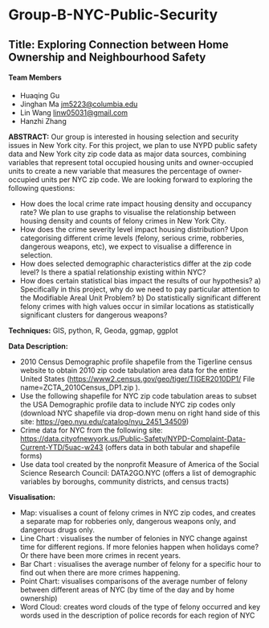 # Group-B-NYC-Public-Security
## **Title: Exploring Connection between Home Ownership and Neighbourhood Safety**

#### Team Members
  - Huaqing Gu
  - Jinghan Ma jm5223@columbia.edu
  - Lin Wang linw05031@gmail.com
  - Hanzhi Zhang

**ABSTRACT:** Our group is interested in housing selection and security issues in New York city. For this project, we plan to use NYPD public safety data and New York city zip code data as major data sources, combining variables that represent total occupied housing units and owner-occupied units to create a new variable that measures the percentage of owner-occupied units per NYC zip code. We are looking forward to exploring the following questions:
  - How does the local crime rate impact housing density and occupancy rate? We plan to use graphs to visualise the relationship between housing density and counts of felony crimes in New York City.
  - How does the crime severity level impact housing distribution? Upon categorising different crime levels (felony, serious crime, robberies, dangerous weapons, etc), we expect to visualise a difference in selection.
  - How does selected demographic characteristics differ at the zip code level? Is there a spatial relationship existing within NYC?
  - How does certain statistical bias impact the results of our hypothesis? 
     a) Specifically in this project, why do we need to pay particular attention to the Modifiable Areal Unit Problem?
     b) Do statistically significant different felony crimes with high values occur in similar locations as statistically significant clusters for dangerous weapons? 

**Techniques:** GIS, python, R, Geoda, ggmap, ggplot

**Data Description:**
  - 2010 Census Demographic profile shapefile from the Tigerline census website to obtain 2010 zip code tabulation area data for the entire United States (https://www2.census.gov/geo/tiger/TIGER2010DP1/  File name=ZCTA_2010Census_DP1.zip ).  
  - Use the following shapefile for NYC zip code tabulation areas to subset the USA Demographic profile data to include NYC zip codes only (download NYC shapefile via drop-down menu on right hand side of this site: https://geo.nyu.edu/catalog/nyu_2451_34509)
  - Crime data for NYC from the following site: https://data.cityofnewyork.us/Public-Safety/NYPD-Complaint-Data-Current-YTD/5uac-w243 (offers data in both tabular and shapefile forms) 
  - Use data tool created by the nonprofit Measure of America of the Social Science Research Council: DATA2GO.NYC (offers a list of demographic variables by boroughs, community districts, and census tracts)

**Visualisation:**
  - Map: visualises a count of felony crimes in NYC zip codes, and creates a separate map for robberies only, dangerous weapons only, and dangerous drugs only.  
  - Line Chart : visualises the number of felonies in NYC change against time for different regions. If more felonies happen when holidays come? Or there have been more crimes in recent years.
  - Bar Chart : visualises the average number of felony for a specific hour to find out when there are more crimes happening.
  - Point Chart: visualises comparisons of the average number of felony between different areas of NYC (by time of the day and by home ownership)
  - Word Cloud: creates word clouds of the type of felony occurred and key words used in the description of police records for each region of NYC

